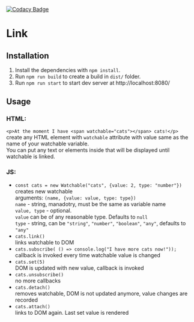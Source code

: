 [![Codacy Badge](https://api.codacy.com/project/badge/Grade/d76a5963342e443bae700ac345907ba9)](https://www.codacy.com/app/spbeat/link?utm_source=github.com&amp;utm_medium=referral&amp;utm_content=tomkallen/link&amp;utm_campaign=Badge_Grade)

# Link

## Installation

1. Install the dependencies with `npm install`.
2. Run `npm run build` to create a build in `dist/` folder.
3. Run `npm run start` to start dev server at http://localhost:8080/

## Usage

### HTML:
`<p>At the moment I have <span watchable="cats"></span> cats!</p>`  
create any HTML element with `watchable` attribute with value same as the name of your watchable variable.  
You can put any text or elements inside that will be displayed until watchable is linked.  

### JS: 
- `const cats = new Watchable("cats", {value: 2, type: "number"})`  
creates new watchable  
arguments: `(name, {value: value, type: type})`  
`name` - string, manadotry, must be the same as variable name  
`value, type` - optional.   
`value` can be of any reasonable type. Defaults to `null`  
`type` - string, can be `"string"`, `"number"`, `"boolean"`, `"any"`, defaults to `"any"`  
- `cats.link()`  
links watchable to DOM   
- `cats.subscribe( () => console.log("I have more cats now!"));`  
callback is invoked every time watchable value is changed  
- `cats.set(5)`  
DOM is updated with new value, callback is invoked  
- `cats.unsubscribe()`  
no more callbacks  
- `cats.detach()`  
removes watchable, DOM is not updated anymore, value changes are recorded  
- `cats.attach()`  
links to DOM again. Last set value is rendered    
